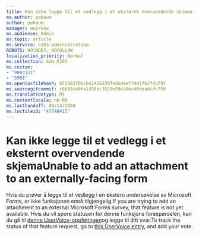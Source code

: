 ```yaml
---
title: Kan ikke legge til et vedlegg i et eksternt overvendende skjema
ms.author: pebaum
author: pebaum
manager: mnirkhe
ms.audience: Admin
ms.topic: article
ms.service: o365-administration
ROBOTS: NOINDEX, NOFOLLOW
localization_priority: Normal
ms.collection: Adm_O365
ms.custom:
- "9003121"
- "5901"
ms.openlocfilehash: 033363705cba1426339feda4eaf7441762fdaf93
ms.sourcegitcommit: c6692ce0fa1358ec3529e59ca0ecdfdea4cdc759
ms.translationtype: MT
ms.contentlocale: nb-NO
ms.lasthandoff: 09/14/2020
ms.locfileid: "47749415"
---
```

# <a name="unable-to-add-an-attachment-to-an-externally-facing-form"></a><span data-ttu-id="51a4f-102">Kan ikke legge til et vedlegg i et eksternt overvendende skjema</span><span class="sxs-lookup"><span data-stu-id="51a4f-102">Unable to add an attachment to an externally-facing form</span></span>

<span data-ttu-id="51a4f-103">Hvis du prøver å legge til et vedlegg i en ekstern undersøkelse av Microsoft Forms, er ikke funksjonen ennå tilgjengelig.</span><span class="sxs-lookup"><span data-stu-id="51a4f-103">If you are trying to add an attachment to an external Microsoft Forms survey, that feature is not yet available.</span></span> <span data-ttu-id="51a4f-104">Hvis du vil spore statusen for denne funksjons forespørselen, kan du gå til [denne UserVoice-oppføringen](https://go.microsoft.com/fwlink/?linkid=2133069)og legge til ditt svar.</span><span class="sxs-lookup"><span data-stu-id="51a4f-104">To track the status of that feature request, go to [this UserVoice entry](https://go.microsoft.com/fwlink/?linkid=2133069), and add your vote.</span></span>
